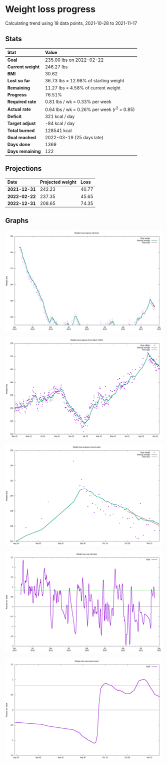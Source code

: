 # Weight loss progress

Calculating trend using 18 data points, 2021-10-28 to 2021-11-17

## Stats

Stat|Value
:-|:-
**Goal**|235.00 lbs on 2022-02-22
**Current weight**|246.27 lbs
**BMI**|30.62
**Lost so far**|36.73 lbs = 12.98% of starting weight
**Remaining**|11.27 lbs =  4.58% of current  weight
**Progress**|76.51%
**Required rate**|0.81 lbs / wk = 0.33% per week
**Actual rate**|0.64 lbs / wk = 0.26% per week  (r<sup>2</sup> = 0.85)
**Deficit**|321 kcal / day
**Target adjust**|-84 kcal / day
**Total burned**|128541 kcal
**Goal reached**|2022-03-19 (25 days late)
**Days done**|1369
**Days remaining**|122

## Projections

Date|Projected weight|Loss
:-|:-|:-
**2021-12-31**|242.23|40.77
**2022-02-22**|237.35|45.65
**2022-12-31**|208.65|74.35

## Graphs

![](weight-graph-alltime.png)

![](weight-graph-covid.png)

![](weight-graph-recent.png)

![](rate-graph-alltime.png)

![](rate-graph-recent.png)
